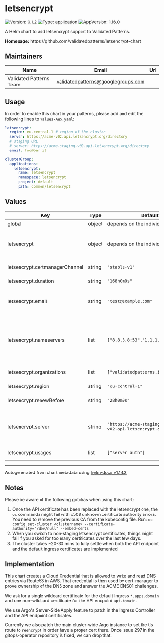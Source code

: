 # letsencrypt

![Version: 0.1.2](https://img.shields.io/badge/Version-0.1.2-informational?style=flat-square) ![Type: application](https://img.shields.io/badge/Type-application-informational?style=flat-square) ![AppVersion: 1.16.0](https://img.shields.io/badge/AppVersion-1.16.0-informational?style=flat-square)

A Helm chart to add letsencrypt support to Validated Patterns.

**Homepage:** <https://github.com/validatedpatterns/letsencrypt-chart>

## Maintainers

| Name | Email | Url |
| ---- | ------ | --- |
| Validated Patterns Team | <validatedpatterns@googlegroups.com> |  |

## Usage

In order to enable this chart in your patterns, please add and edit the
following lines to `values-AWS.yaml`:

```yaml
letsencrypt:
  region: eu-central-1 # region of the cluster
  server: https://acme-v02.api.letsencrypt.org/directory
  # staging URL
  # server: https://acme-staging-v02.api.letsencrypt.org/directory
  email: foo@bar.it

clusterGroup:
  applications:
    letsencrypt:
      name: letsencrypt
      namespace: letsencrypt
      project: default
      path: common/letsencrypt
```

## Values

| Key | Type | Default | Description |
|-----|------|---------|-------------|
| global | object | depends on the individual settings | Dictionary of the global settings to configure this chart |
| letsencrypt | object | depends on the individual settings | This section contains all the parameters for the letsencrypt chart in order to request CA signed certificates in a Validated Pattern By default if you include this chart you enable the letsencrypt charts on both the *.apps.<domain> ingress and on the API endpoint |
| letsencrypt.certmanagerChannel | string | `"stable-v1"` | String the channel to install cert-manager from (Defaults to "stable-v1") |
| letsencrypt.duration | string | `"168h0m0s"` | Duration of the requested letsencrypt certificates (Defaults to 168h0m0s) |
| letsencrypt.email | string | `"test@example.com"` | String containing the email used when requesting certificates to letsencrypt (required) These two lines need tweaking for every deployment. @example.com emails will be rejected by letsencrypt |
| letsencrypt.nameservers | list | `["8.8.8.8:53","1.1.1.1:53"]` | List of DNS server (ip:port strings) to be used when doing DNS01 challenges (Defaults to [8.8.8.8:53, 1.1.1.1:53]) These two are needed because the DNS01 ACME solver needs outside DNS servers and won't really work with openshift's internal split-view DNS servers https://cert-manager.io/docs/configuration/acme/dns01/#setting-nameservers-for-dns01-self-check |
| letsencrypt.organizations | list | `["validatedpatterns.io"]` | List of organization names to be put in a certificate (Defaults to [validatedpatterns.io]) |
| letsencrypt.region | string | `"eu-central-1"` | String that defines the region used by the route53/dns01 resolver in cert-manager (required) |
| letsencrypt.renewBefore | string | `"28h0m0s"` | How long before expiration date should the certs be renewed (Defaults to 28h0m0s) |
| letsencrypt.server | string | `"https://acme-staging-v02.api.letsencrypt.org/directory"` | String containing the letsencrypt ACME URL (Defaults to the staging server) By default we use the staging URL to avoid any ratelimiting while testing To switch to the production certificates signed by a recognized CA, please switch to the non-staging URL (see values.yaml) |
| letsencrypt.usages | list | `["server auth"]` | List of certificate uses. See API cert-manager.io/v1.KeyUsage (Defaults to [server auth]) |

----------------------------------------------
Autogenerated from chart metadata using [helm-docs v1.14.2](https://github.com/norwoodj/helm-docs/releases/v1.14.2)

## Notes

Please be aware of the following gotchas when using this chart:

1. Once the API certificate has been replaced with the letsencrypt one, the `oc` commands might fail with x509 unknown certificate authority errors.
   You need to remove the previous CA from the kubeconfig file. Run: `oc config set-cluster <clustername> --certificate-authority="/dev/null" --embed-certs`
2. When you switch to non-staging letsencrypt certificates, things might fail if you asked for too many certificates over the last few days.
3. The cluster takes ~20-30 mins to fully settle when both the API endpoint and the default ingress certificates are implemented

## Implementation

This chart creates a Cloud Credential that is allowed to write and read DNS
entries via Route53 in AWS. That credential is then used by cert-manager to
prove ownership of the DNS zone and answer the ACME DNS01 challenges.

We ask for a single wildcard certificate for the default Ingress `*.apps.domain`
and one non-wildcard certificate for the API endpoint `api.domain`.

We use Argo's Server-Side Apply feature to patch in the Ingress Controller and
the API endpoint certificates.

Currently we also patch the main cluster-wide Argo instance to set the tls
route to `reencrypt` in order have a proper cert there. Once issue 297 in the
gitops-operator repository is fixed, we can drop that.
